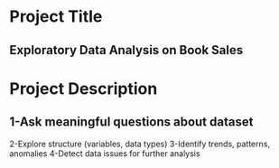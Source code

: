 # Project Title
##  Exploratory Data Analysis on Book Sales

# Project Description
##  1-Ask meaningful questions about dataset
2-Explore structure (variables, data types)
3-Identify trends, patterns, anomalies
4-Detect data issues for further analysis
